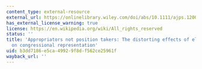 ```yaml
---
content_type: external-resource
external_url: https://onlinelibrary.wiley.com/doi/abs/10.1111/ajps.12000
has_external_license_warning: true
license: https://en.wikipedia.org/wiki/All_rights_reserved
status: ''
title: 'Appropriators not position takers: The distorting effects of electoral incentives
  on congressional representation'
uid: b3dd7186-e5ca-4992-9f8d-f562ce25961f
wayback_url: ''
---
```


